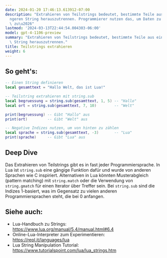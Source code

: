 ```yaml
---
date: 2024-01-20 17:46:13.613912-07:00
description: "Extrahieren von Teilstrings bedeutet, bestimmte Teile aus einem l\xE4\
  ngeren String herauszutrennen. Programmierer nutzen das, um Daten zu manipulieren,\
  \ zu\u2026"
lastmod: '2024-03-13T22:44:54.004303-06:00'
model: gpt-4-1106-preview
summary: "Extrahieren von Teilstrings bedeutet, bestimmte Teile aus einem l\xE4ngeren\
  \ String herauszutrennen."
title: Teilstrings extrahieren
weight: 6
---
```


## So geht's:
```Lua
-- Einen String definieren
local gesamttext = "Hallo Welt, das ist Lua!"

-- Teilstring extrahieren mit string.sub
local begruessung = string.sub(gesamttext, 1, 5) -- "Hallo"
local ort = string.sub(gesamttext, 7, 10)        -- "Welt"

print(begruessung) -- Gibt "Hallo" aus
print(ort)         -- Gibt "Welt" aus

-- Negative Indizes nutzen, um von hinten zu zählen
local sprache = string.sub(gesamttext, -3)       -- "Lua"
print(sprache)     -- Gibt "Lua" aus
```

## Deep Dive
Das Extrahieren von Teilstrings gibt es in fast jeder Programmiersprache. In Lua ist `string.sub` eine gängige Funktion dafür und wurde von anderen Sprachen wie C inspiriert. Alternativen in Lua könnten Musterabgleich (pattern matching) mit `string.match` oder die Verwendung von `string.gmatch` für einen Iterator über Treffer sein. Bei `string.sub` sind die Indizes 1-basiert, was im Gegensatz zu vielen anderen Programmiersprachen steht, die bei 0 anfangen.

## Siehe auch:
- Lua-Handbuch zu Strings: https://www.lua.org/manual/5.4/manual.html#6.4
- Online-Lua-Interpreter zum Experimentieren: https://repl.it/languages/lua 
- Lua String Manipulation Tutorial: https://www.tutorialspoint.com/lua/lua_strings.htm
